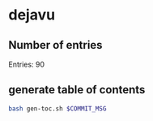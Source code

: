 # dejavu

## Number of entries

Entries: 90

## generate table of contents
```bash
bash gen-toc.sh $COMMIT_MSG
```
